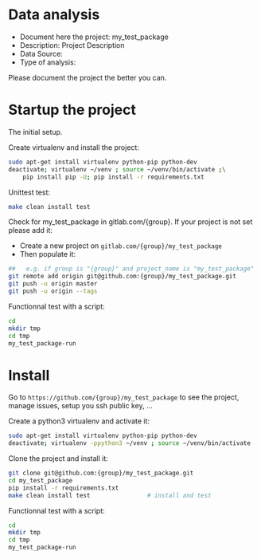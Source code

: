 # Data analysis
- Document here the project: my_test_package
- Description: Project Description
- Data Source:
- Type of analysis:

Please document the project the better you can.

# Startup the project

The initial setup.

Create virtualenv and install the project:
```bash
sudo apt-get install virtualenv python-pip python-dev
deactivate; virtualenv ~/venv ; source ~/venv/bin/activate ;\
    pip install pip -U; pip install -r requirements.txt
```

Unittest test:
```bash
make clean install test
```

Check for my_test_package in gitlab.com/{group}.
If your project is not set please add it:

- Create a new project on `gitlab.com/{group}/my_test_package`
- Then populate it:

```bash
##   e.g. if group is "{group}" and project_name is "my_test_package"
git remote add origin git@github.com:{group}/my_test_package.git
git push -u origin master
git push -u origin --tags
```

Functionnal test with a script:

```bash
cd
mkdir tmp
cd tmp
my_test_package-run
```

# Install

Go to `https://github.com/{group}/my_test_package` to see the project, manage issues,
setup you ssh public key, ...

Create a python3 virtualenv and activate it:

```bash
sudo apt-get install virtualenv python-pip python-dev
deactivate; virtualenv -ppython3 ~/venv ; source ~/venv/bin/activate
```

Clone the project and install it:

```bash
git clone git@github.com:{group}/my_test_package.git
cd my_test_package
pip install -r requirements.txt
make clean install test                # install and test
```
Functionnal test with a script:

```bash
cd
mkdir tmp
cd tmp
my_test_package-run
```
